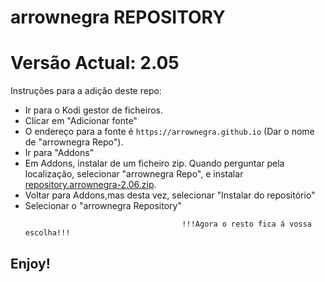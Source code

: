 # arrownegra REPOSITORY
# Versão Actual: 2.05

Instruções para a adição deste repo:


<p align="left">
  <ul>
    <li>Ir para o Kodi gestor de ficheiros.</li>
    <li>Clicar em "Adicionar fonte"</li>
    <li>O endereço para a fonte é <code>https://arrownegra.github.io</code> (Dar o nome de "arrownegra Repo").</li>
    <li>Ir para "Addons"</li>
    <li>Em Addons, instalar de um ficheiro zip. Quando perguntar pela localização, selecionar "arrownegra Repo", e instalar <a href="repository.arrownegra-2.06.zip">repository.arrownegra-2.06.zip</a>.</li>
    <li>Voltar para Addons,mas desta vez, selecionar "Instalar do repositório"</li>
    <li>Selecionar o "arrownegra Repository"</li>
    
                                       !!!Agora o resto fica á vossa escolha!!!
  </ul>
</p>

## Enjoy!
